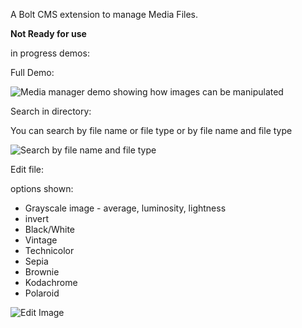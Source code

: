 A Bolt CMS extension to manage Media Files.  

**Not Ready for use**  

in progress demos:  

Full Demo:  

![Media manager demo showing how images can be manipulated](screenshots/demo.gif "Bolt Media manager demo")  

Search in directory:   

You can search by file name or file type or by file name and file type  

![Search by file name and file type](screenshots/mm-search.gif "Media Manager Search")  

Edit file:  

options shown:  

  * Grayscale image - average, luminosity, lightness
  * invert
  * Black/White
  * Vintage
  * Technicolor
  * Sepia 
  * Brownie
  * Kodachrome
  * Polaroid  

![Edit Image](screenshots/mm-edit-image.gif "Media Manager Edit an Image")